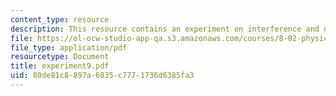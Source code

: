 ```yaml
---
content_type: resource
description: This resource contains an experiment on interference and diffraction.
file: https://ol-ocw-studio-app-qa.s3.amazonaws.com/courses/8-02-physics-ii-electricity-and-magnetism-spring-2007/80de81c8897a6835c7771736d6385fa3_experiment9.pdf
file_type: application/pdf
resourcetype: Document
title: experiment9.pdf
uid: 80de81c8-897a-6835-c777-1736d6385fa3
---
```

